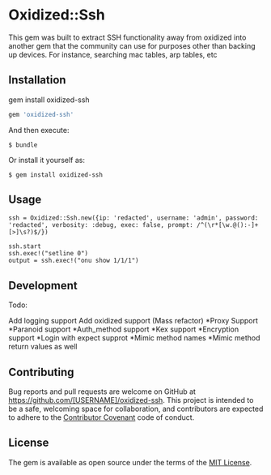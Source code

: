 # Oxidized::Ssh

This gem was built to extract SSH functionality away from oxidized into another gem that the community can use for purposes other than
backing up devices. For instance, searching mac tables, arp tables, etc


## Installation

gem install oxidized-ssh

```ruby
gem 'oxidized-ssh'
```

And then execute:

    $ bundle

Or install it yourself as:

    $ gem install oxidized-ssh

## Usage
```
ssh = Oxidized::Ssh.new({ip: 'redacted', username: 'admin', password: 'redacted', verbosity: :debug, exec: false, prompt: /^(\r*[\w.@():-]+[>]\s?)$/})

ssh.start
ssh.exec!("setline 0")
output = ssh.exec!("onu show 1/1/1")
```
## Development

Todo:

  Add logging support
  Add oxidized support (Mass refactor)
    *Proxy Support
    *Paranoid support
    *Auth_method support
    *Kex support
    *Encryption support
    *Login with expect supprot
    *Mimic method names
      *Mimic method return values as well 


## Contributing

Bug reports and pull requests are welcome on GitHub at https://github.com/[USERNAME]/oxidized-ssh. This project is intended to be a safe, welcoming space for collaboration, and contributors are expected to adhere to the [Contributor Covenant](http://contributor-covenant.org) code of conduct.


## License

The gem is available as open source under the terms of the [MIT License](http://opensource.org/licenses/MIT).

